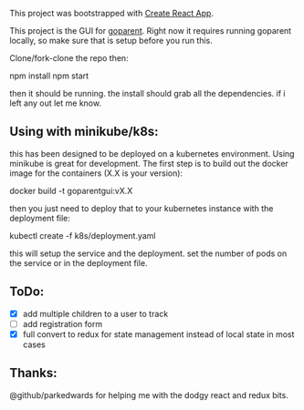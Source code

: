 This project was bootstrapped with [Create React App](https://github.com/facebookincubator/create-react-app).


This project is the GUI for [goparent](https://github.com/sasimpson/goparent).  Right now it requires running goparent locally, so make sure that is setup before you run this.

Clone/fork-clone the repo then:

  npm install
  npm start

then it should be running.  the install should grab all the dependencies.  if i left any out let me know.

## Using with minikube/k8s:

this has been designed to be deployed on a kubernetes environment.  Using minikube is great for development.  The first step is to build out the docker image for the containers (X.X is your version):

  docker build -t goparentgui:vX.X

then you just need to deploy that to your kubernetes instance with the deployment file:

  kubectl create -f k8s/deployment.yaml

this will setup the service and the deployment.  set the number of pods on the service or in the deployment file.

## ToDo:

- [x] add multiple children to a user to track
- [ ] add registration form
- [x] full convert to redux for state management instead of local state in most cases

## Thanks:

@github/parkedwards for helping me with the dodgy react and redux bits.  